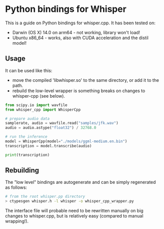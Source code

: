 # Python bindings for Whisper

This is a guide on Python bindings for whisper.cpp. It has been tested on:

  * Darwin (OS X) 14.0 on arm64 - not working, library won't load!
  * Ubuntu x86_64 - works, also with CUDA acceleration and the distil model!


## Usage
It can be used like this:

  * move the compiled 'libwhisper.so' to the same directory, or add it to the path.
  * rebuild the low-level wrapper is something breaks on changes to whisper-cpp (see below).

```python
from scipy.io import wavfile
from whisper_cpp import WhisperCpp

# prepare audio data
samplerate, audio = wavfile.read("samples/jfk.wav")
audio = audio.astype("float32") / 32768.0

# run the inference
model = WhisperCpp(model="./models/ggml-medium.en.bin")
transcription = model.transcribe(audio)

print(transcription)
```

## Rebuilding

The "low level" bindings are autogenerate and can be simply regenerated as follows:

```bash
# from the root whisper.pp directory
> ctypesgen whisper.h -l whisper -o whisper_cpp_wrapper.py
```

The interface file will probable need to be rewritten manually on big changes to whisper.cpp, but is relatively easy (compared to manual wrapping!).